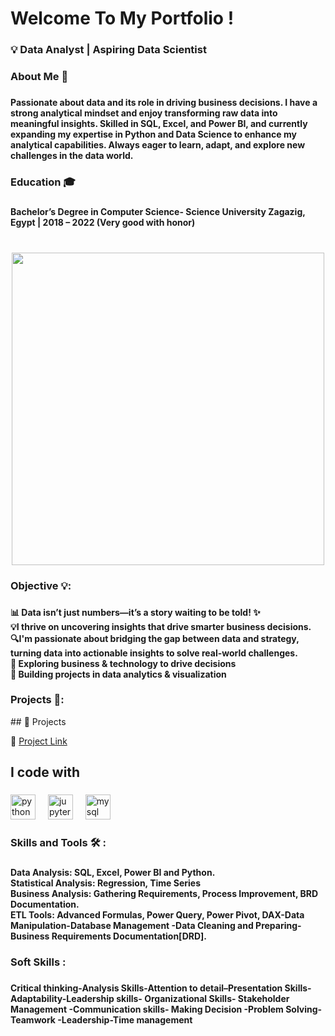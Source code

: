 <h1 align="left">Welcome To My Portfolio !</h1>

###

<h3 align="left">💡 Data Analyst | Aspiring Data Scientist</h3>

###

<h3 align="left">About Me 👋</h3>

###

<h4 align="left">Passionate about data and its role in driving business decisions. I have a strong analytical mindset and enjoy transforming raw data into meaningful insights. Skilled in SQL, Excel, and Power BI, and currently expanding my expertise in Python and Data Science to enhance my analytical capabilities. Always eager to learn, adapt, and explore new challenges in the data world.</h4>

###

<h3 align="left">Education 🎓</h3>

###

<h4 align="left">Bachelor’s Degree in Computer Science- Science University Zagazig, Egypt | 2018 – 2022 (Very good with honor)</h4>

###

<br clear="both">

<div align="center">
  <img height="500" src="https://osswalinfo.com/wp-content/uploads/2024/06/How-To-Take-Your-Data-Analytics-Approach-To-The-Next-Level-in-2023-1024x576.jpg"  />
</div>

###

<h3 align="left">Objective 💡:</h3>

###

<h4 align="left">📊 Data isn’t just numbers—it’s a story waiting to be told! ✨<br>💡I thrive on uncovering insights that drive smarter business decisions.<br>🔍I'm passionate about bridging the gap between data and strategy, turning data into actionable insights to solve real-world challenges.<br>🚀 Exploring business & technology to drive decisions<br>🎯 Building projects in data analytics & visualization</h4>

###

<h3 align="left">Projects 📂:</h3>
## 📂 Projects

🔗 [Project Link](https://github.com/AYA-Ashraf-AbdelRahim/telecom-churn-analysis)

###

<h2 align="left">I code with</h2>

###

<div align="left">
  <img src="https://cdn.jsdelivr.net/gh/devicons/devicon/icons/python/python-original.svg" height="40" alt="python logo"  />
  <img width="12" />
  <img src="https://cdn.jsdelivr.net/gh/devicons/devicon/icons/jupyter/jupyter-original.svg" height="40" alt="jupyter logo"  />
  <img width="12" />
  <img src="https://cdn.jsdelivr.net/gh/devicons/devicon/icons/mysql/mysql-original.svg" height="40" alt="mysql logo"  />
</div>

###

<h3 align="left">Skills and Tools 🛠️ :</h3>

###

<h4 align="left">Data Analysis: SQL, Excel, Power BI and Python.<br>Statistical Analysis: Regression, Time Series<br>Business Analysis: Gathering Requirements, Process Improvement, BRD Documentation.<br>ETL Tools: Advanced Formulas, Power Query, Power Pivot, DAX-Data Manipulation-Database Management -Data Cleaning and Preparing- Business Requirements Documentation[DRD].</h4>

###

<h3 align="left">Soft Skills :</h3>

###

<h4 align="left">Critical thinking-Analysis Skills-Attention to detail–Presentation Skills-Adaptability-Leadership skills- Organizational Skills- Stakeholder Management -Communication skills- Making Decision -Problem Solving-Teamwork -Leadership-Time management</h4>

###

